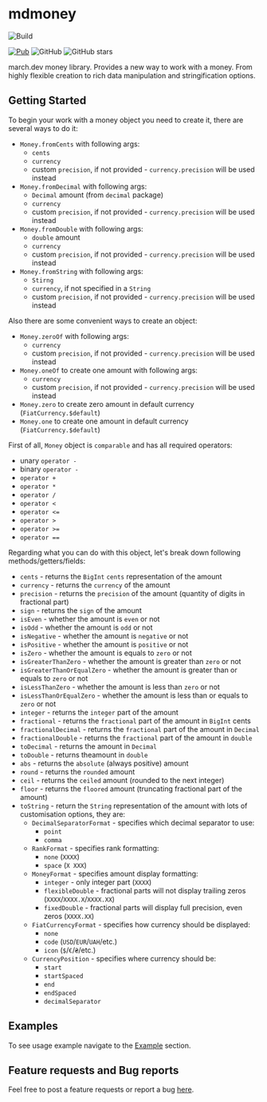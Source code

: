 # mdmoney

![Build](https://github.com/marchdev-tk/mdmoney/workflows/build/badge.svg)
<!-- [![codecov](https://codecov.io/gh/marchdev-tk/mdmoney/branch/master/graph/badge.svg)](https://codecov.io/gh/marchdev-tk/mdmoney) -->
[![Pub](https://img.shields.io/pub/v/mdmoney.svg)](https://pub.dartlang.org/packages/mdmoney)
![GitHub](https://img.shields.io/github/license/marchdev-tk/mdmoney)
![GitHub stars](https://img.shields.io/github/stars/marchdev-tk/mdmoney?style=social)

march.dev money library. Provides a new way to work with a money. From highly flexible creation to rich data manipulation and stringification options.

## Getting Started

To begin your work with a money object you need to create it, there are several ways to do it:

  * `Money.fromCents` with following args:
    * `cents`
    * `currency`
    * custom `precision`, if not provided - `currency.precision` will be used instead
  * `Money.fromDecimal` with following args:
    * `Decimal` amount (from `decimal` package)
    * `currency`
    * custom `precision`, if not provided - `currency.precision` will be used instead
  * `Money.fromDouble` with following args:
    * `double` amount
    * `currency`
    * custom `precision`, if not provided - `currency.precision` will be used instead
  * `Money.fromString` with following args:
    * `Stirng`
    * `currency`, if not specified in a `String`
    * custom `precision`, if not provided - `currency.precision` will be used instead

Also there are some convenient ways to create an object:

  * `Money.zeroOf` with following args:
    * `currency`
    * custom `precision`, if not provided - `currency.precision` will be used instead
  * `Money.oneOf` to create one amount with following args:
    * `currency`
    * custom `precision`, if not provided - `currency.precision` will be used instead
  * `Money.zero` to create zero amount in default currency (`FiatCurrency.$default`)
  * `Money.one` to create one amount in default currency (`FiatCurrency.$default`)

First of all, `Money` object is `comparable` and has all required operators:
  * unary `operator -`
  * binary `operator -`
  * `operator +`
  * `operator *`
  * `operator /`
  * `operator <`
  * `operator <=`
  * `operator >`
  * `operator >=`
  * `operator ==`

Regarding what you can do with this object, let's break down following methods/getters/fields:
  
  * `cents` - returns the `BigInt` `cents` representation of the amount 
  * `currency` - returns the `currency` of the amount
  * `precision` - returns the `precision` of the amount (quantity of digits in fractional part)
  * `sign` - returns the `sign` of the amount
  * `isEven` - whether the amount is `even` or not
  * `isOdd` - whether the amount is `odd` or not
  * `isNegative` - whether the amount is `negative` or not
  * `isPositive` - whether the amount is `positive` or not
  * `isZero` - whether the amount is equals to `zero` or not
  * `isGreaterThanZero` - whether the amount is greater than `zero` or not
  * `isGreaterThanOrEqualZero` - whether the amount is greater than or equals to `zero` or not
  * `isLessThanZero` - whether the amount is less than `zero` or not
  * `isLessThanOrEqualZero` - whether the amount is less than or equals to `zero` or not
  * `integer` - returns the `integer` part of the amount
  * `fractional` - returns the `fractional` part of the amount in `BigInt` cents
  * `fractionalDecimal` - returns the `fractional` part of the amount in `Decimal`
  * `fractionalDouble` - returns the `fractional` part of the amount in `double`
  * `toDecimal` - returns the amount in `Decimal`
  * `toDouble` - returns theamount in `double`
  * `abs` - returns the `absolute` (always positive) amount
  * `round` - returns the `rounded` amount
  * `ceil` - returns the `ceiled` amount (rounded to the next integer)
  * `floor` - returns the `floored` amount (truncating fractional part of the amount)
  * `toString` - return the `String` representation of the amount with lots of customisation options, they are:
    * `DecimalSeparatorFormat` - specifies which decimal separator to use:
      * `point`
      * `comma` 
    * `RankFormat` - specifies rank formatting:
      * `none` (`XXXX`)
      * `space` (`X XXX`)
    * `MoneyFormat` - specifies amount display formatting:
      * `integer` - only integer part (`XXXX`)
      * `flexibleDouble` - fractional parts will not display trailing zeros (`XXXX`/`XXXX.X`/`XXXX.XX`)
      * `fixedDouble` - fractional parts will display full precision, even zeros (`XXXX.XX`)
    * `FiatCurrencyFormat` - specifies how currency should be displayed:
      * `none`
      * `code` (`USD`/`EUR`/`UAH`/etc.)
      * `icon` (`$`/`€`/`₴`/etc.)
    * `CurrencyPosition` - specifies where currency should be:
      * `start`
      * `startSpaced`
      * `end`
      * `endSpaced`
      * `decimalSeparator`

## Examples

To see usage example navigate to the [Example](example/README.md) section.

## Feature requests and Bug reports

Feel free to post a feature requests or report a bug [here](https://github.com/marchdev-tk/mdmoney/issues).

